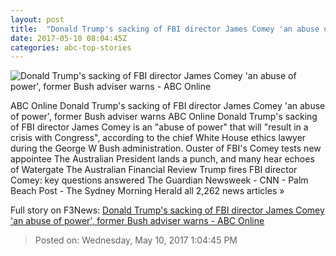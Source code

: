 ```yaml
---
layout: post
title:  "Donald Trump's sacking of FBI director James Comey 'an abuse of power', former Bush adviser warns - ABC Online"
date: 2017-05-10 08:04:45Z
categories: abc-top-stories
---
```


![Donald Trump's sacking of FBI director James Comey 'an abuse of power', former Bush adviser warns - ABC Online](http://www.abc.net.au/news/image/8483928-1x1-700x700.jpg)

ABC Online Donald Trump's sacking of FBI director James Comey 'an abuse of power', former Bush adviser warns ABC Online Donald Trump's sacking of FBI director James Comey is an "abuse of power" that will "result in a crisis with Congress", according to the chief White House ethics lawyer during the George W Bush administration. Ouster of FBI's Comey tests new appointee The Australian President lands a punch, and many hear echoes of Watergate The Australian Financial Review Trump fires FBI director Comey: key questions answered The Guardian Newsweek - CNN - Palm Beach Post - The Sydney Morning Herald all 2,262 news articles »


Full story on F3News: [Donald Trump's sacking of FBI director James Comey 'an abuse of power', former Bush adviser warns - ABC Online](http://www.f3nws.com/n/EpNvEH)

> Posted on: Wednesday, May 10, 2017 1:04:45 PM
